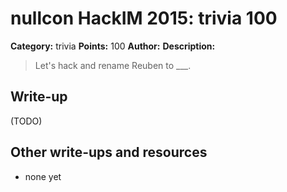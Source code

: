 # nullcon HackIM 2015: trivia 100

**Category:** trivia
**Points:** 100
**Author:**
**Description:**

> Let's hack and rename Reuben to \_\_\_.

## Write-up

(TODO)

## Other write-ups and resources

* none yet
